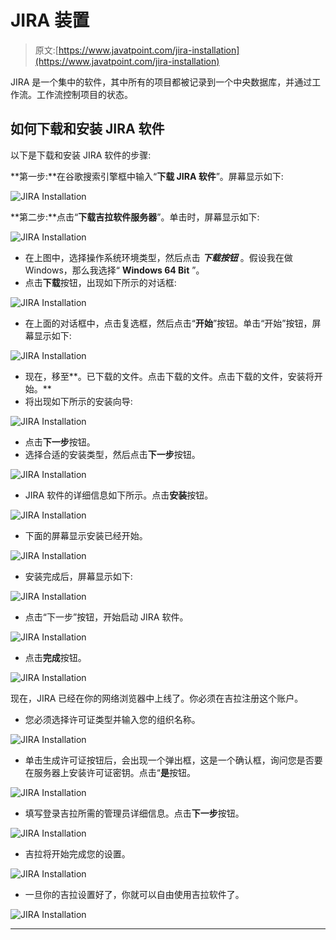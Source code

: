 # JIRA 装置

> 原文:[https://www.javatpoint.com/jira-installation](https://www.javatpoint.com/jira-installation)

JIRA 是一个集中的软件，其中所有的项目都被记录到一个中央数据库，并通过工作流。工作流控制项目的状态。

## 如何下载和安装 JIRA 软件

以下是下载和安装 JIRA 软件的步骤:

**第一步:**在谷歌搜索引擎框中输入“**下载 JIRA 软件**”。屏幕显示如下:

![JIRA Installation](../Images/7613d455d1fcaa51957f4dd12a935408.png)

**第二步:**点击“**下载吉拉软件服务器**”。单击时，屏幕显示如下:

![JIRA Installation](../Images/1c34f27db4ae8b29b8197df5668777f3.png)

*   在上图中，选择操作系统环境类型，然后点击 ***下载按钮*** 。假设我在做 Windows，那么我选择“ **Windows 64 Bit** ”。
*   点击**下载**按钮，出现如下所示的对话框:

![JIRA Installation](../Images/8204c6ffe06874b6f4af2efcc05277a5.png)

*   在上面的对话框中，点击复选框，然后点击“**开始**”按钮。单击“开始”按钮，屏幕显示如下:

![JIRA Installation](../Images/1ccd1c2740405fa033d010e0db49d76b.png)

*   现在，移至**。已下载的文件。点击下载的文件。点击下载的文件，安装将开始。**
*   将出现如下所示的安装向导:

![JIRA Installation](../Images/4a00b43a0cf0f609ac5a8a56a55ce2b3.png)

*   点击**下一步**按钮。
*   选择合适的安装类型，然后点击**下一步**按钮。

![JIRA Installation](../Images/6abdce9c3396a7711ca14eea90d83f99.png)

*   JIRA 软件的详细信息如下所示。点击**安装**按钮。

![JIRA Installation](../Images/92bd2248b60f7fa4f5742de8e1af7634.png)

*   下面的屏幕显示安装已经开始。

![JIRA Installation](../Images/0b63cace561ff6143ae7a6f4ab3c62e8.png)

*   安装完成后，屏幕显示如下:

![JIRA Installation](../Images/c53fc4c296448b80d8863bd9a3dfab08.png)

*   点击“下一步”按钮，开始启动 JIRA 软件。

![JIRA Installation](../Images/f0e12400c395317bacfc81a8ff5a3bc4.png)

*   点击**完成**按钮。

![JIRA Installation](../Images/412e459d28170408ac40788b61268c0c.png)

现在，JIRA 已经在你的网络浏览器中上线了。你必须在吉拉注册这个账户。

*   您必须选择许可证类型并输入您的组织名称。

![JIRA Installation](../Images/67318a750135d1cab219f56ad758b7e3.png)

*   单击生成许可证按钮后，会出现一个弹出框，这是一个确认框，询问您是否要在服务器上安装许可证密钥。点击“**是**按钮。

![JIRA Installation](../Images/75f0f5ed73bb63624876cfa7a7ae4346.png)

*   填写登录吉拉所需的管理员详细信息。点击**下一步**按钮。

![JIRA Installation](../Images/1c1e4b43e9ac968da36edb7ff753053c.png)

*   吉拉将开始完成您的设置。

![JIRA Installation](../Images/5a697372d5c3ab70dd6b3fbed482d677.png)

*   一旦你的吉拉设置好了，你就可以自由使用吉拉软件了。

![JIRA Installation](../Images/d143118361626c60af1ddc2f05fb7f39.png)

* * *